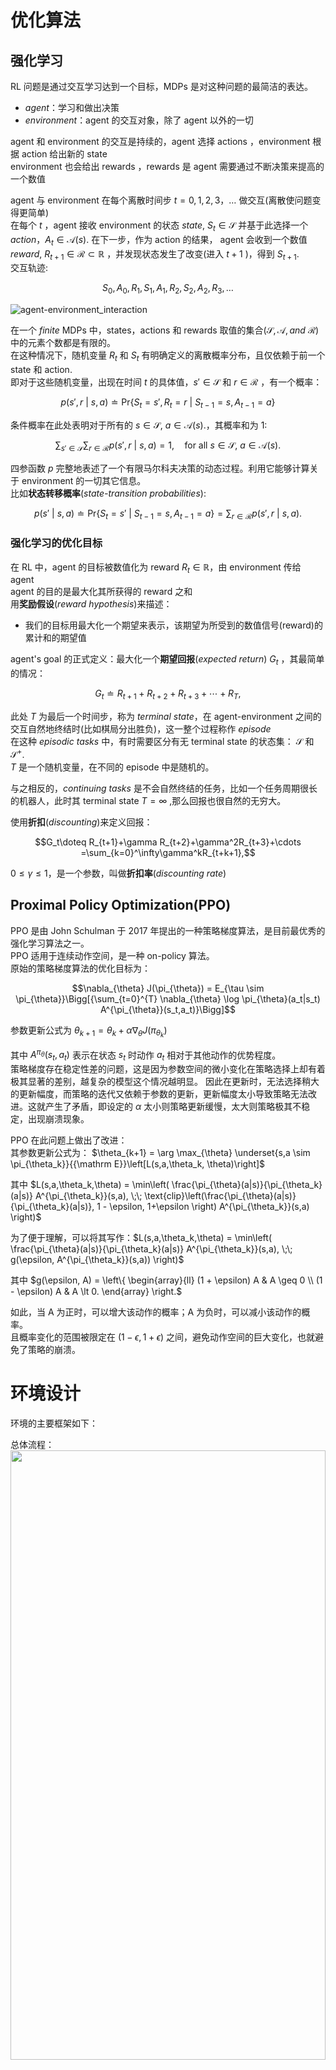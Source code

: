 # 优化算法
## 强化学习
RL 问题是通过交互学习达到一个目标，MDPs 是对这种问题的最简洁的表达。  
* *agent*：学习和做出决策
* *environment*：agent 的交互对象，除了 agent 以外的一切

agent 和 environment 的交互是持续的，agent 选择 actions ，environment 根据 action 给出新的 state  
environment 也会给出 rewards ，rewards 是 agent 需要通过不断决策来提高的一个数值

agent 与 environment 在每个离散时间步 $t=0,1,2,3，\dots$ 做交互(离散使问题变得更简单)  
在每个 $t$ ，agent 接收 environment 的状态 *state*, $S_t \in \mathcal S$ 并基于此选择一个 *action*，$A_t \in \mathcal A(s).$ 在下一步，作为 action 的结果， agent 会收到一个数值 *reward*, $R_{t+1} \in \mathcal R \subset \mathbb R$ ，并发现状态发生了改变(进入 $t+1$ )，得到 $S_{t+1}$.   
交互轨迹:  

$$
S_0,A_0,R_1,S_1,A_1,R_2,S_2,A_2,R_3,\dots 
$$

![agent-environment_interaction](./agent-environment_interaction.png)

在一个 *finite* MDPs 中，states，actions 和 rewards 取值的集合($\mathcal S, \mathcal A, and\ \mathcal R$)中的元素个数都是有限的。  
在这种情况下，随机变量 $R_t$ 和 $S_t$ 有明确定义的离散概率分布，且仅依赖于前一个 state 和 action.  
即对于这些随机变量，出现在时间 $t$ 的具体值，$s'\in \mathcal S$ 和 $r \in \mathcal R$ ，有一个概率：  

$$
p(s',r\ |\ s,a)\doteq \mathrm{Pr}\{S_t=s',R_t=r\ |\ S_{t-1}=s,A_{t-1}=a\}
$$

条件概率在此处表明对于所有的 $s \in \mathcal S,\ a\in \mathcal A(s).$，其概率和为 1:  

$$
\sum_{s'\in \mathcal S}\sum_{r\in \mathcal R}p(s',r\ |\ s,a)=1, \quad \text{for all } s \in \mathcal S,\ a\in \mathcal A(s).
$$

四参函数 $p$ 完整地表述了一个有限马尔科夫决策的动态过程。利用它能够计算关于 environment 的一切其它信息。  
比如**状态转移概率**(*state-transition probabilities*):  

$$
p(s'\ |\ s,a)\doteq \mathrm{Pr}\{S_t=s'\ |\ S_{t-1}=s,A_{t-1}=a\}=\sum_{r\in \mathcal R}p(s',r\ |\ s,a).
$$

### 强化学习的优化目标
在 RL 中，agent 的目标被数值化为 reward $R_t\in \mathbb R$，由 environment 传给 agent  
agent 的目的是最大化其所获得的 reward 之和  
用**奖励假设**(*reward hypothesis*)来描述：
* 我们的目标用最大化一个期望来表示，该期望为所受到的数值信号(reward)的累计和的期望值

agent's goal 的正式定义：最大化一个**期望回报**(*expected return*) $G_t$ ，其最简单的情况：  

$$
G_t\doteq R_{t+1}+R_{t+2}+R_{t+3}+\cdots +R_T,
$$

此处 $T$ 为最后一个时间步，称为 *terminal state*，在 agent-environment 之间的交互自然地终结时(比如棋局分出胜负)，这一整个过程称作 *episode*   
在这种 *episodic tasks* 中，有时需要区分有无 terminal state 的状态集： $\mathcal S$ 和 $\mathcal S^+$.  
$T$ 是一个随机变量，在不同的 episode 中是随机的。  

与之相反的，*continuing tasks* 是不会自然终结的任务，比如一个任务周期很长的机器人，此时其 terminal state $T=\infty$ ,那么回报也很自然的无穷大。

使用**折扣**(*discounting*)来定义回报：  

$$G_t\doteq R_{t+1}+\gamma R_{t+2}+\gamma^2R_{t+3}+\cdots =\sum_{k=0}^\infty\gamma^kR_{t+k+1},$$  

$0\leq \gamma \leq 1$，是一个参数，叫做**折扣率**(*discounting rate*)

## Proximal Policy Optimization(PPO) 
PPO 是由 John Schulman 于 2017 年提出的一种策略梯度算法，是目前最优秀的强化学习算法之一。  
PPO 适用于连续动作空间，是一种 on-policy 算法。  
原始的策略梯度算法的优化目标为：

$$\nabla_{\theta} J(\pi_{\theta}) = E_{\tau \sim \pi_{\theta}}\Bigg[{\sum_{t=0}^{T} \nabla_{\theta} \log \pi_{\theta}(a_t|s_t) A^{\pi_{\theta}}(s_t,a_t)}\Bigg]$$

参数更新公式为 $\theta_{k+1} = \theta_k + \alpha \nabla_{\theta} J(\pi_{\theta_k})$

其中 $A^{\pi_\theta}(s_t,a_t)$ 表示在状态 $s_t$ 时动作 $a_t$ 相对于其他动作的优势程度。  
策略梯度存在稳定性差的问题，这是因为参数空间的微小变化在策略选择上却有着极其显著的差别，越复杂的模型这个情况越明显。
因此在更新时，无法选择稍大的更新幅度，而策略的迭代又依赖于参数的更新，更新幅度太小导致策略无法改进。这就产生了矛盾，即设定的 $\alpha$ 太小则策略更新缓慢，太大则策略极其不稳定，出现崩溃现象。  

PPO 在此问题上做出了改进：  
其参数更新公式为： $\theta_{k+1} = \arg \max_{\theta} \underset{s,a \sim \pi_{\theta_k}}{{\mathrm E}}\left[L(s,a,\theta_k, \theta)\right]$

其中 $L(s,a,\theta_k,\theta) = \min\left(
\frac{\pi_{\theta}(a|s)}{\pi_{\theta_k}(a|s)}  A^{\pi_{\theta_k}}(s,a), \;\;
\text{clip}\left(\frac{\pi_{\theta}(a|s)}{\pi_{\theta_k}(a|s)}, 1 - \epsilon, 1+\epsilon \right) A^{\pi_{\theta_k}}(s,a)
\right)$

为了便于理解，可以将其写作：$L(s,a,\theta_k,\theta) = \min\left(
\frac{\pi_{\theta}(a|s)}{\pi_{\theta_k}(a|s)}  A^{\pi_{\theta_k}}(s,a), \;\;
g(\epsilon, A^{\pi_{\theta_k}}(s,a))
\right)$

其中 $g(\epsilon, A) = \left\{
    \begin{array}{ll}
    (1 + \epsilon) A & A \geq 0 \\
    (1 - \epsilon) A & A \lt 0.
    \end{array}
    \right.$

如此，当 A 为正时，可以增大该动作的概率；A 为负时，可以减小该动作的概率。  
且概率变化的范围被限定在 $(1-\epsilon,1+\epsilon)$ 之间，避免动作空间的巨大变化，也就避免了策略的崩溃。  


# 环境设计
环境的主要框架如下：

总体流程：
<img src="./总体.jpg" width = 100% height = 50% div align=center />

创建环境：
<img src="./创建环境.jpg" width = 100% height = 50% div align=center />

重置环境：
<img src="./重置环境.jpg" width = 100% height = 50% div align=center />

执行动作：
<img src="./执行动作.jpg" width = 100% height = 50% div align=center />

## 目标与奖励设计
机器人的目标是在保持直立的前提下向固定方向前进，其奖励表达式如下：

$$R = \omega_ar_a+\omega_pr_p+\omega_er_e+\omega_cr_c$$

其中 $r_a$ 为机器人是否处于直立状态，$r_p$ 为机器人与目标点距离，$r_e$ 为机器人当前输出功率，$r_c$ 为机器人是否产生肢体之间的互相碰撞。$\omega_a,\omega_p,\omega_e,\omega_c$ 分别为其系数，暂时设定值如下：

|系数|值|
|----|----|
|$\omega_a$|2|
|$\omega_p$|-1|
|$\omega_e$|-2|
|$\omega_c$|-1|

## 提前终止
在训练前中期，由于策略还不完善，机器人往往在很短的一段时间运动后就倒地了。  
而倒地起身并不是学习的目标，如果放任其继续学习，对直立前行的目标并无帮助，反而会由于其大量无意义行为使参数走向未知空间。  
因此，在机器人倒地后，提前终止该 episode，避免其陷入无意义学习。  

## 随机初始化
随机初始化的作用是让状态分布更加广泛，避免每次的轨迹都起始于相同状态，提高模型的泛化性能。  
随机初始化的实现方式：
在每次环境重置时对机器人初始姿态做一定的微调，包括各关节角度以及躯干倾角。  

## 机器人模型
机器人模型使用了 pybullet 自带的人性机器人描述文件，上身部分仅保留腹部主躯干部分，去除头颈、上肢等。  
关节自由度方面包括：腹部 1个，髋关节 3个，膝关节 1个，踝关节 1个。  

## ZMP
ZMP是传统的步态设计中被广泛采用的方法，缺点是对功率、速度限制较大，且抗干扰能力差。  


## 参考文献
1. 基于深度强化学习的准被动双足机器人步态控制策略研究  
2. 基于深度强化学习的双足机器人步行运动控制  
3. 基于深度强化学习的四足机器人运动控制发展现状与展望  
4. **仿生机器人运动步态控制：强化学习方法综述**  
    目前最高效的运动步态控制方法是通过将运动任务分解为不同的子模块,并对子模块分别进行控制。  
    例如,足类机器人为了进行运动步态控制常常需要进行状态估计、接触点选择、轨迹优化、足端点规划、模型预测控制和操作空间控制等工作。  
    但是,这些步态控制方法需要大量的专业知识,且通用性不强,即使对于同款机器人,针对不同的运动任务仍需大量工作调整设计控制方法,而不同款的机器人则需要利用不同的专业知识来重新设计控制器。此外,利用这种步态控制方法所得到的运动一般并不是最优的,抗干扰能力较差。

5. 四足机器人步态规划与运动控制研究  
    四足机器人的机械结构分为全膝式、全肘式、前肘后膝式(内膝肘式)、前膝后肘式(外膝肘式)。  
    四足机器人典型步态分为三角步态、对角步态(trot步态)、骝蹄步态、跳跃步态等；其中对角步态运动过程中至少有两条腿处于支撑状态，需要一定速度以保持稳定性，当处于一个小跑的状态时，能耗特性最好；三角步态适用于慢速爬行，是具有最好稳定性的步态之一；  
    足端轨迹的弧长对应其抬腿时间，抬腿时间越短的四足机器人，其跨越障碍物的能力就越差。  
    四足机器人腿越长越稳，机身质量越大越稳，迈步频率越快越稳。  

6. Stability Criterion for Dynamic Gaits of Quadruped Robot  
    提出一种评估四足机器人动态平衡能力的方法，现在对机器人动态平稳性没有较好的判据，常用的ZMP有缺点。  

7. **Optimal multi-criteria humanoid robot gait synthesis - An evolutionary approach**  
    提出一种基于进化算法的类人机器人步态生成方法，主要考虑指标为：最小能量和最小扭矩变化。  

8. A Comparative Study among Three Automatic Gait Generation Methods for Quadruped Robots  
    对比了三种步态生成方法(GA、GP、CPG),对 Bioloid制造的四足机器人进行了 Webots 仿真，结论为：  
    GP 在最大速度方面具有优势，GA和CPG 方法的平均速度性能较好，CPG 法在运动高度和高度变化方面由于 GA 和 GP 法。  

9.  Learning an Efficient Gait Cycle of a Biped RobotBased on Reinforcement Learning and ArtificialNeural Networks  
    提出了一个多层次系统，使用 q-learning 在仿真环境中为双足机器人寻找周期步态。  

10. Free gait generation with reinforcement learning for a six-legged robot  
    在自由步态生成中引入强化学习方案，使机器人选择更稳定的状态。

11. A. Mahajan, F. Figueroa, Four-legged intelligent mobile autonomous robot, Robotics and Computer Integrated Manufacturing 13 (1) (1997) 51–61.
    对步态做的定义：The gait of an articulated living creature, or a walking machine, is the corporate motion of the legs, which can be defined as the time and location of the placing and lifting of each foot, coordinated with the motion of the body, in order to move the body from one place to another.
12. Automated Gait Generation for Simulated Bodies using Deep Reinforcement Learning  
    1.  在 mujoco 自带的两个环境 Walker2d-v2 和 Humanoid-v2 下，分别使用 DDPG、A2C、PPO 算法生成步态，对比三者的好坏。
13. Gait Analysis of a Six-Legged Walking Robot using Fuzzy Reward Reinforcement Learning
    1.  Q-learning 六足机器人
14. 
15. 
